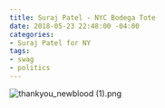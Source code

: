 ```yaml
---
title: Suraj Patel - NYC Bodega Tote
date: 2018-05-23 22:48:00 -04:00
categories:
- Suraj Patel for NY
tags:
- swag
- politics
---
```


![thankyou_newblood (1).png](/uploads/thankyou_newblood%20(1).png)